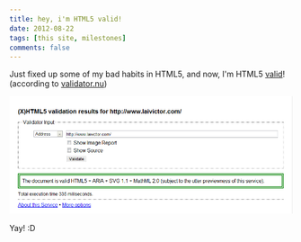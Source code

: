 ```yaml
---
title: hey, i'm HTML5 valid!
date: 2012-08-22
tags: [this site, milestones]
comments: false
---
```



Just fixed up some of my bad habits in HTML5, and now, I'm HTML5 [valid](http://html5.validator.nu/?doc=http%3A%2F%2Fwww.laivictor.com%2F)! (according to [validator.nu](http://html5.validator.nu/))

<div class="center">
	<img class="scale-with-grid" alt="HTML5 valid" src="/images/html5valid.png">
</div>

Yay! :D
